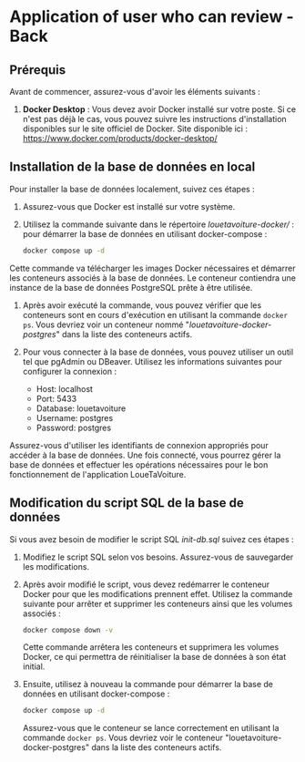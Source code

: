 # Application of user who can review - Back

## Prérequis

Avant de commencer, assurez-vous d'avoir les éléments suivants :

1. **Docker Desktop** : Vous devez avoir Docker installé sur votre poste. Si ce n'est pas déjà le cas, vous pouvez suivre les instructions d'installation disponibles sur le site officiel de Docker.
Site disponible ici : https://www.docker.com/products/docker-desktop/

## Installation de la base de données en local

Pour installer la base de données  localement, suivez ces étapes :

1. Assurez-vous que Docker est installé sur votre système.

2. Utilisez la commande suivante dans le répertoire *louetavoiture-docker/* : pour démarrer la base de données en utilisant docker-compose :
   
   ```bash
   docker compose up -d
   ```

Cette commande va télécharger les images Docker nécessaires et démarrer les conteneurs associés à la base de données. Le conteneur contiendra une instance de la base de données PostgreSQL prête à être utilisée.

1. Après avoir exécuté la commande, vous pouvez vérifier que les conteneurs sont en cours d'exécution en utilisant la commande ```docker ps```. Vous devriez voir un conteneur nommé "*louetavoiture-docker-postgres*" dans la liste des conteneurs actifs.

2. Pour vous connecter à la base de données, vous pouvez utiliser un outil tel que pgAdmin ou DBeaver. Utilisez les informations suivantes pour configurer la connexion :
    - Host: localhost
    - Port: 5433
    - Database: louetavoiture
    - Username: postgres
    - Password: postgres

Assurez-vous d'utiliser les identifiants de connexion appropriés pour accéder à la base de données. Une fois connecté, vous pourrez gérer la base de données et effectuer les opérations nécessaires pour le bon fonctionnement de l'application LoueTaVoiture.




## Modification du script SQL de la base de données

Si vous avez besoin de modifier le script SQL *init-db.sql*  suivez ces étapes :

1. Modifiez le script SQL selon vos besoins. Assurez-vous de sauvegarder les modifications.

2. Après avoir modifié le script, vous devez redémarrer le conteneur Docker pour que les modifications prennent effet. Utilisez la commande suivante pour arrêter et supprimer les conteneurs ainsi que les volumes associés :
   
   ```bash
   docker compose down -v
   ````
    Cette commande arrêtera les conteneurs et supprimera les volumes Docker, ce qui permettra de réinitialiser la base de données à son état initial.

3. Ensuite, utilisez à nouveau la commande pour démarrer la base de données en utilisant docker-compose :

    ```bash
    docker compose up -d
    ```
    Assurez-vous que le conteneur se lance correctement en utilisant la commande ```docker ps```. Vous devriez voir le conteneur "louetavoiture-docker-postgres" dans la liste des conteneurs actifs.




